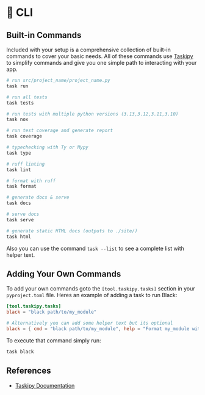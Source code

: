 # 🍭 CLI

## Built-in Commands

Included with your setup is a comprehensive collection of built-in commands to cover your basic needs. All of these commands use [Taskipy] to simplify commands and give you one simple path to interacting with your app.

```bash
# run src/project_name/project_name.py
task run

# run all tests
task tests

# run tests with multiple python versions (3.13,3.12,3.11,3.10)
task nox

# run test coverage and generate report
task coverage

# typechecking with Ty or Mypy
task type

# ruff linting
task lint

# format with ruff
task format

# generate docs & serve
task docs

# serve docs
task serve

# generate static HTML docs (outputs to ./site/)
task html
```

Also you can use the command `task --list` to see a complete list with helper text.

## Adding Your Own Commands

To add your own commands goto the `[tool.taskipy.tasks]` section in your `pyproject.toml` file. Heres an example of adding a task to run Black:

```toml
[tool.taskipy.tasks]
black = "black path/to/my_module"

# Alternatively you can add some helper text but its optional
black = { cmd = "black path/to/my_module", help = "Format my_module with Black" }
```

To execute that command simply run:

```bash
task black
```

## References

- [Taskipy Documentation](https://github.com/taskipy/taskipy)

[Taskipy]: https://github.com/taskipy/taskipy
